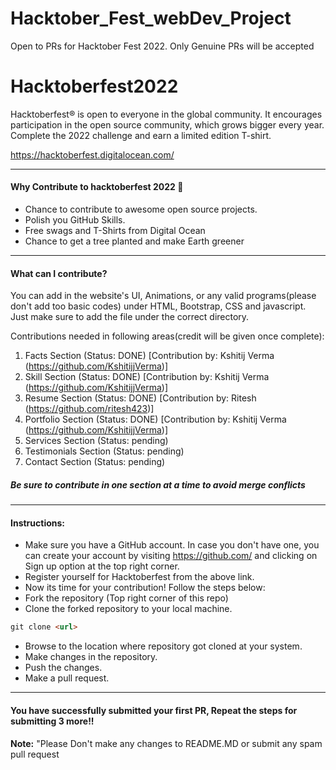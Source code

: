 # Hacktober_Fest_webDev_Project
Open to PRs for Hacktober Fest 2022. Only Genuine PRs will be accepted

# Hacktoberfest2022
Hacktoberfest® is open to everyone in the global community. It encourages participation in the open source community, which grows bigger every year. Complete the 2022 challenge and earn a limited edition T-shirt.

https://hacktoberfest.digitalocean.com/

-----
#### Why Contribute to hacktoberfest 2022 🙌

- Chance to contribute to awesome open source projects.
- Polish you GitHub Skills.
- Free swags and T-Shirts from Digital Ocean
- Chance to get a tree planted and make Earth greener

-----
#### What can I contribute?
You can add in the website's UI, Animations, or any valid programs(please don't add too basic codes) under HTML, Bootstrap, CSS and javascript. Just make sure to add the file under the correct directory.

Contributions needed in following areas(credit will be given once complete):
1. Facts Section (Status: DONE) [Contribution by: Kshitij Verma (https://github.com/KshitijjVerma)]
2. Skill Section (Status: DONE) [Contribution by: Kshitij Verma (https://github.com/KshitijjVerma)]
3. Resume Section (Status: DONE) [Contribution by: Ritesh (https://github.com/ritesh423)]
4. Portfolio Section (Status: DONE) [Contribution by: Kshitij Verma (https://github.com/KshitijjVerma)]
5. Services Section (Status: pending)
6. Testimonials Section (Status: pending)
7. Contact Section (Status: pending)

##### Be sure to contribute in one section at a time to avoid merge conflicts

-----
#### Instructions:
* Make sure you have a GitHub account. In case you don't have one, you can create your account by visiting https://github.com/ and clicking on Sign up option at the top right corner.
* Register yourself for Hacktoberfest from the above link.
* Now its time for your contribution! Follow the steps below:
* Fork the repository (Top right corner of this repo)
* Clone the forked repository to your local machine.
```markdown
git clone <url>
```
* Browse to the location where repository got cloned at your system.
* Make changes in the repository.
* Push the changes.
* Make a pull request.

-----

#### You have successfully submitted your first PR, Repeat the steps for submitting 3 more!!
 **Note:** "Please Don't make any changes to README.MD or submit any spam pull request
